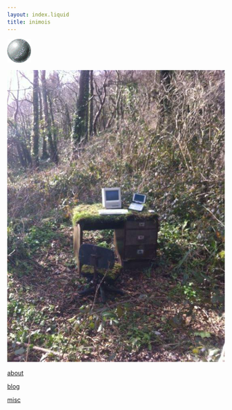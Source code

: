 ```yaml
---
layout: index.liquid
title: inimois
---
```


![blob](./assets/blob.gif)

<img src="assets/soykaf.jpg">

[about](./about.html)

[blog](./blog.html)

[misc](./misc.html)


